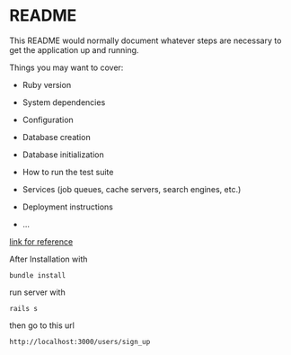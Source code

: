 # README

This README would normally document whatever steps are necessary to get the
application up and running.

Things you may want to cover:

* Ruby version

* System dependencies

* Configuration

* Database creation

* Database initialization

* How to run the test suite

* Services (job queues, cache servers, search engines, etc.)

* Deployment instructions

* ...

<!-- link of reference of this project -->

[link for reference](https://hackernoon.com/using-devise-in-your-ruby-on-rails-application-a-step-by-step-guide-m92i3y5s)

After Installation with

```
bundle install

```

run server with 
```
rails s

```

then go to this url

```
http://localhost:3000/users/sign_up
```
